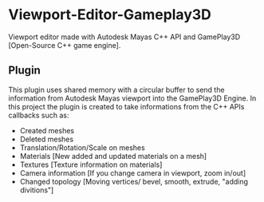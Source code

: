 # Viewport-Editor-Gameplay3D
Viewport editor made with Autodesk Mayas C++ API and GamePlay3D [Open-Source C++ game engine]. 

## Plugin
This plugin uses shared memory with a circular buffer to send the information from Autodesk Mayas viewport into the GamePlay3D Engine. In this project the plugin is created to take informations from the C++ APIs callbacks such as:
- Created meshes 
- Deleted meshes
- Translation/Rotation/Scale on meshes
- Materials [New added and updated materials on a mesh]
- Textures [Texture information on materials]
- Camera information [If you change camera in viewport, zoom in/out]
- Changed topology [Moving vertices/ bevel, smooth, extrude, "adding divitions"]
